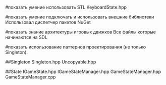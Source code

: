 #показать умение использовать STL
KeyboardState.hpp

#показать умение подключать и использовать внешние библиотеки
Использовал диспетчер пакетов NuGet

#показать знание архитектуры игровых движков
Все файлы которые начинаются на SDL

#показать использование паттернов проектирования (не только Singleton).

##Singleton
Singleton.hpp
Uncopyable.hpp

##State
IGameState.hpp
IGameStateManager.hpp
GameStateManager.hpp
GameStateManager.cpp